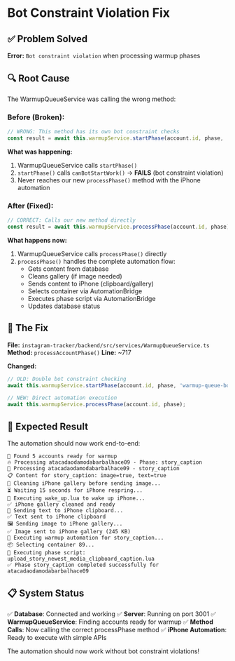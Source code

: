 # Bot Constraint Violation Fix

## ✅ **Problem Solved**

**Error:** `Bot constraint violation` when processing warmup phases

## 🔍 **Root Cause**

The WarmupQueueService was calling the wrong method:

### **Before (Broken):**
```typescript
// WRONG: This method has its own bot constraint checks
const result = await this.warmupService.startPhase(account.id, phase, 'warmup-queue-bot', 'queue-session');
```

**What was happening:**
1. WarmupQueueService calls `startPhase()`
2. `startPhase()` calls `canBotStartWork()` → **FAILS** (bot constraint violation)
3. Never reaches our new `processPhase()` method with the iPhone automation

### **After (Fixed):**
```typescript
// CORRECT: Calls our new method directly
const result = await this.warmupService.processPhase(account.id, phase);
```

**What happens now:**
1. WarmupQueueService calls `processPhase()` directly
2. `processPhase()` handles the complete automation flow:
   - Gets content from database
   - Cleans gallery (if image needed)
   - Sends content to iPhone (clipboard/gallery)
   - Selects container via AutomationBridge
   - Executes phase script via AutomationBridge
   - Updates database status

## 🎯 **The Fix**

**File:** `instagram-tracker/backend/src/services/WarmupQueueService.ts`
**Method:** `processAccountPhase()`
**Line:** ~717

**Changed:**
```typescript
// OLD: Double bot constraint checking
await this.warmupService.startPhase(account.id, phase, 'warmup-queue-bot', 'queue-session');

// NEW: Direct automation execution
await this.warmupService.processPhase(account.id, phase);
```

## 🚀 **Expected Result**

The automation should now work end-to-end:

```
🎯 Found 5 accounts ready for warmup
🔥 Processing atacadaodamodabarbalhace09 - Phase: story_caption
🔄 Processing atacadaodamodabarbalhace09 - story_caption
📋 Content for story_caption: image=true, text=true
🧹 Cleaning iPhone gallery before sending image...
⏳ Waiting 15 seconds for iPhone respring...
📱 Executing wake_up.lua to wake up iPhone...
✅ iPhone gallery cleaned and ready
📝 Sending text to iPhone clipboard...
✅ Text sent to iPhone clipboard
🖼️ Sending image to iPhone gallery...
✅ Image sent to iPhone gallery (245 KB)
🤖 Executing warmup automation for story_caption...
📦 Selecting container 89...
📜 Executing phase script: upload_story_newest_media_clipboard_caption.lua
✅ Phase story_caption completed successfully for atacadaodamodabarbalhace09
```

## 📋 **System Status**

✅ **Database**: Connected and working
✅ **Server**: Running on port 3001
✅ **WarmupQueueService**: Finding accounts ready for warmup
✅ **Method Calls**: Now calling the correct processPhase method
✅ **iPhone Automation**: Ready to execute with simple APIs

The automation should now work without bot constraint violations!